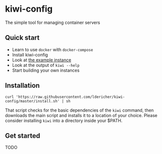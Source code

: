 # kiwi-config

The simple tool for managing container servers

## Quick start

- Learn to use `docker` with `docker-compose`
- Install kiwi-config
- Look at [the example instance](../example)
- Look at the output of `kiwi --help`
- Start building your own instances

## Installation

```shell script
curl 'https://raw.githubusercontent.com/ldericher/kiwi-config/master/install.sh' | sh
```

That script checks for the basic dependencies of the `kiwi` command, then downloads the main script and installs it to a location of your choice. Please consider installing `kiwi` into a directory inside your $PATH.

## Get started

TODO  
